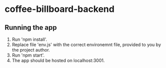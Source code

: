 # coffee-billboard-backend

## Running the app

1. Run 'npm install'.
2. Replace file 'env.js' with the correct environemnt file, provided to you by the project author.
3. Run 'npm start'.
4. The app should be hosted on localhost:3001.
